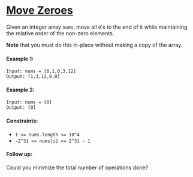 # [Move Zeroes](https://leetcode.com/explore/interview/card/top-interview-questions-easy/92/array/567/)
Given an integer array `nums`, move all `0`'s to the end of it while maintaining the relative order of the non-zero elements.

**Note** that you must do this in-place without making a copy of the array.

#### Example 1:
```
Input: nums = [0,1,0,3,12]
Output: [1,3,12,0,0]
```

#### Example 2:
```
Input: nums = [0]
Output: [0]
```

#### Constraints:
- `1 <= nums.length <= 10^4`
- `-2^31 <= nums[i] <= 2^31 - 1`

#### Follow up:
Could you minimize the total number of operations done?
